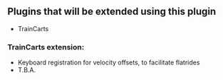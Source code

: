 ## Plugins that will be extended using this plugin
- TrainCarts

### TrainCarts extension:
- Keyboard registration for velocity offsets, to facilitate flatrides
- T.B.A.
